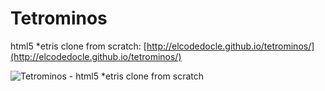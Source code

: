 Tetrominos
==========

html5 *etris clone from scratch: [http://elcodedocle.github.io/tetrominos/](http://elcodedocle.github.io/tetrominos/)

![Tetrominos - html5 *etris clone from scratch](http://i.imgur.com/gWLhzZM.png "Tetrominos - html5 *etris clone from scratch")
